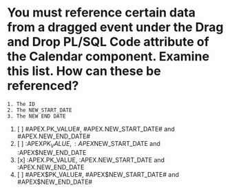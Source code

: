 # You must reference certain data from a dragged event under the Drag and Drop PL/SQL Code attribute of the Calendar component. Examine this list. How can these be referenced?

```
1. The ID
2. The NEW_START_DATE
3. The NEW END DATE
```

1. [ ] #APEX.PK_VALUE#, #APEX.NEW_START_DATE# and #APEX.NEW_END_DATE#
1. [ ] :APEX$PK_VALUE, :APEX$NEW_START_DATE and :APEX$NEW_END_DATE
1. [x] :APEX.PK_VALUE, :APEX.NEW_START_DATE and :APEX.NEW_END_DATE
1. [ ] #APEX$PK_VALUE#, #APEX$NEW_START_DATE# and #APEX$NEW_END_DATE#